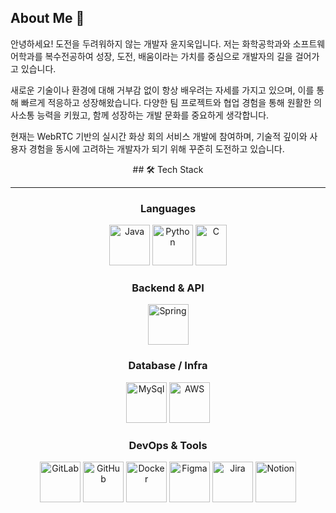 ## About Me 👋
안녕하세요! 도전을 두려워하지 않는 개발자 윤지욱입니다.
저는 화학공학과와 소프트웨어학과를 복수전공하여 성장, 도전, 배움이라는 가치를 중심으로 개발자의 길을 걸어가고 있습니다.

새로운 기술이나 환경에 대해 거부감 없이 항상 배우려는 자세를 가지고 있으며, 이를 통해 빠르게 적응하고 성장해왔습니다.
다양한 팀 프로젝트와 협업 경험을 통해 원활한 의사소통 능력을 키웠고, 함께 성장하는 개발 문화를 중요하게 생각합니다.

현재는 WebRTC 기반의 실시간 화상 회의 서비스 개발에 참여하며, 기술적 깊이와 사용자 경험을 동시에 고려하는 개발자가 되기 위해 꾸준히 도전하고 있습니다.

<div align="center">
## 🛠 Tech Stack

  ---
  
### **Languages**
<div>
  <img src="https://cdn.jsdelivr.net/gh/devicons/devicon@latest/icons/java/java-original.svg" alt="Java" width="65" height="65"/>
  <img src="https://cdn.jsdelivr.net/gh/devicons/devicon@latest/icons/python/python-original.svg" alt="Python" width="65" height="65" />
  <img src="https://cdn.jsdelivr.net/gh/devicons/devicon/icons/c/c-original.svg" alt="C" width="50" height="65"/>
</div>

### **Backend & API**
<div>
  <img src="https://cdn.jsdelivr.net/gh/devicons/devicon@latest/icons/spring/spring-original.svg"  alt="Spring" width="65" height="65"/>
</div>

### **Database / Infra**
<div>
  <img src="https://cdn.jsdelivr.net/gh/devicons/devicon@latest/icons/mysql/mysql-original-wordmark.svg" alt="MySql" width="65" height="65" />
  <img src="https://cdn.jsdelivr.net/gh/devicons/devicon@latest/icons/amazonwebservices/amazonwebservices-original-wordmark.svg" alt="AWS" width="65" height="65" />
</div>

### **DevOps & Tools**
<div>
  <img src="https://cdn.jsdelivr.net/gh/devicons/devicon@latest/icons/gitlab/gitlab-original-wordmark.svg" alt="GitLab" width="65" height="65" />
  <img src="https://cdn.jsdelivr.net/gh/devicons/devicon@latest/icons/github/github-original-wordmark.svg" alt="GitHub" width="65" height="65" />
  <img src="https://cdn.jsdelivr.net/gh/devicons/devicon@latest/icons/docker/docker-original-wordmark.svg" alt="Docker" width="65" height="65"/>
  <img src="https://cdn.jsdelivr.net/gh/devicons/devicon@latest/icons/figma/figma-original.svg" alt="Figma" width="65" height="65"/>
  <img src="https://cdn.jsdelivr.net/gh/devicons/devicon@latest/icons/jira/jira-original-wordmark.svg" alt="Jira" width="65" height="65"/>
  <img src="https://cdn.jsdelivr.net/gh/devicons/devicon@latest/icons/notion/notion-original.svg" alt="Notion" width="65" height="65"/>
</div>

</div>
